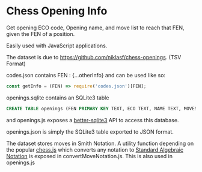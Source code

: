 # Chess Opening Info

Get opening ECO code, Opening name, and move list to reach that FEN, given the FEN of a position.

Easily used with JavaScript applications.

The dataset is due to https://github.com/niklasf/chess-openings. (TSV Format)

codes.json contains FEN : {...otherInfo}
and can be used like so:
```js
const getInfo = (FEN) => require('codes.json')[FEN];
```

openings.sqlite contains an SQLite3 table
```sql
CREATE TABLE openings (FEN PRIMARY KEY TEXT, ECO TEXT, NAME TEXT, MOVES TEXT)
```
and openings.js exposes a [better-sqlite3](https://github.com/JoshuaWise/better-sqlite3/) API to access this database.

openings.json is simply the SQLite3 table exported to JSON format.

The dataset stores moves in Smith Notation. A utility function depending on the popular [chess.js](https://github.com/jhlywa/chess.js/) which converts any notation to [Standard Algebraic Notation](https://en.wikipedia.org/wiki/Algebraic_notation_(chess)) is exposed in convertMoveNotation.js. This is also used in openings.js
